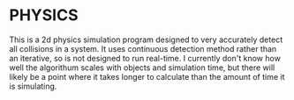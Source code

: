 # PHYSICS

This is a 2d physics simulation program designed to very accurately detect all collisions in a system. It uses continuous detection method rather than an iterative, so is not designed to run real-time. I currently don't know how well the algorithum scales with objects and simulation time, but there will likely be a point where it takes longer to calculate than the amount of time it is simulating.